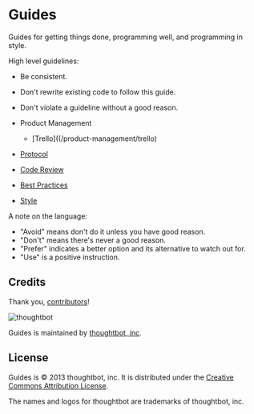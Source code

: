 Guides
======

Guides for getting things done, programming well, and programming in style.

High level guidelines:

* Be consistent.
* Don't rewrite existing code to follow this guide.
* Don't violate a guideline without a good reason.

* Product Management
  * [Trello]((/product-management/trello)
* [Protocol](/protocol)
* [Code Review](/code-review)
* [Best Practices](/best-practices)
* [Style](/style)

A note on the language:

* "Avoid" means don't do it unless you have good reason.
* "Don't" means there's never a good reason.
* "Prefer" indicates a better option and its alternative to watch out for.
* "Use" is a positive instruction.

Credits
-------

Thank you, [contributors](https://github.com/thoughtbot/guides/graphs/contributors)!

![thoughtbot](http://thoughtbot.com/images/tm/logo.png)

Guides is maintained by [thoughtbot, inc](http://thoughtbot.com/community).

License
-------

Guides is © 2013 thoughtbot, inc. It is distributed under the [Creative Commons
Attribution License](http://creativecommons.org/licenses/by/3.0/).

The names and logos for thoughtbot are trademarks of thoughtbot, inc.
